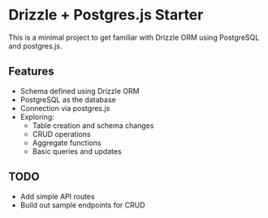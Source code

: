 # Drizzle + Postgres.js Starter

This is a minimal project to get familiar with Drizzle ORM using PostgreSQL and postgres.js.

## Features

- Schema defined using Drizzle ORM
- PostgreSQL as the database
- Connection via postgres.js
- Exploring:
  - Table creation and schema changes
  - CRUD operations
  - Aggregate functions
  - Basic queries and updates

## TODO

- Add simple API routes
- Build out sample endpoints for CRUD

